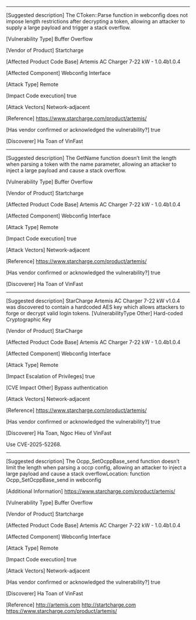 ------------------------------------------

[Suggested description]
The CToken::Parse function in webconfig does not impose length restrictions after decrypting a token, allowing an attacker to supply a large payload and trigger a stack overflow.

[Vulnerability Type]
Buffer Overflow

[Vendor of Product]
Startcharge

[Affected Product Code Base]
Artemis AC Charger 7-22 kW - 1.0.4b1.0.4

[Affected Component]
Webconfig Interface

[Attack Type]
Remote

[Impact Code execution]
true

[Attack Vectors]
Network-adjacent

[Reference]
https://www.starcharge.com/product/artemis/

[Has vendor confirmed or acknowledged the vulnerability?]
true

[Discoverer]
Ha Toan of VinFast



------------------------------------------

[Suggested description]
The GetName function doesn’t limit the length when parsing a token with the name parameter, allowing an attacker to inject a large payload and cause a stack overflow.  

[Vulnerability Type]
Buffer Overflow

[Vendor of Product]
Startcharge

[Affected Product Code Base]
Artemis AC Charger 7-22 kW - 1.0.4b1.0.4

[Affected Component]
Webconfig Interface

[Attack Type]
Remote

[Impact Code execution]
true

[Attack Vectors]
Network-adjacent

[Reference]
https://www.starcharge.com/product/artemis/

[Has vendor confirmed or acknowledged the vulnerability?]
true

[Discoverer]
Ha Toan of VinFast



------------------------------------------
[Suggested description]
StarCharge Artemis AC Charger 7-22 kW v1.0.4 was discovered to contain
a hardcoded AES key which allows attackers to forge or decrypt valid
login tokens.
[VulnerabilityType Other]
Hard-coded Cryptographic Key

[Vendor of Product]
StarCharge

[Affected Product Code Base]
Artemis AC Charger 7-22 kW - 1.0.4b1.0.4

[Affected Component]
Webconfig Interface

[Attack Type]
Remote

[Impact Escalation of Privileges]
true

[CVE Impact Other]
Bypass authentication

[Attack Vectors]
Network-adjacent

[Reference]
https://www.starcharge.com/product/artemis/

[Has vendor confirmed or acknowledged the vulnerability?]
true

[Discoverer]
Ha Toan, Ngoc Hieu of VinFast

Use CVE-2025-52268.

------------------------------------------
[Suggested description]
The Ocpp_SetOcppBase_send function doesn’t limit the length when parsing a occp config, allowing an attacker to inject a large payload and cause a stack overflowLocation: function Ocpp_SetOcppBase_send in webconfig

[Additional Information]
https://www.starcharge.com/product/artemis/

[Vulnerability Type]
Buffer Overflow

[Vendor of Product]
Startcharge

[Affected Product Code Base]
Artemis AC Charger 7-22 kW - 1.0.4b1.0.4

[Affected Component]
Webconfig Interface

[Attack Type]
Remote

[Impact Code execution]
true

[Attack Vectors]
Network-adjacent

[Has vendor confirmed or acknowledged the vulnerability?]
true

[Discoverer]
Ha Toan of VinFast

[Reference]
http://artemis.com
http://startcharge.com
https://www.starcharge.com/product/artemis/

